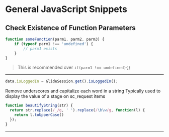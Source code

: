 # General JavaScript Snippets



## Check Existence of Function Parameters
```js
function someFunction(parm1, parm2, parm3) {
    if (typeof parm1 !== 'undefined') {
        // parm1 exists
    }
}
```
> This is recommended over `if(parm1 !== undefined){}`

----------------------------------------------------------------------------------------------------------

```js
data.isLoggedIn = GlideSession.get().isLoggedIn();
```

Remove underscores and capitalize each word in a string
Typically used to display the value of a stage on sc_request items

```js
function beautifyString(str) {
  return str.replace(/_/g, ' ').replace(/\b\w/g, function(l) {
    return l.toUpperCase()
  });
}
```

----------------------------------------------------------------------------------------------------------
